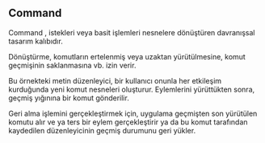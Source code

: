 ## Command
Command , istekleri veya basit işlemleri nesnelere dönüştüren davranışsal tasarım kalıbıdır.

Dönüştürme, komutların ertelenmiş veya uzaktan yürütülmesine, komut geçmişinin saklanmasına vb. izin verir.

Bu örnekteki metin düzenleyici, bir kullanıcı onunla her etkileşim kurduğunda yeni komut nesneleri oluşturur. Eylemlerini yürüttükten sonra, geçmiş yığınına bir komut gönderilir.

Geri alma işlemini gerçekleştirmek için, uygulama geçmişten son yürütülen komutu alır ve ya ters bir eylem gerçekleştirir ya da bu komut tarafından kaydedilen düzenleyicinin geçmiş durumunu geri yükler.